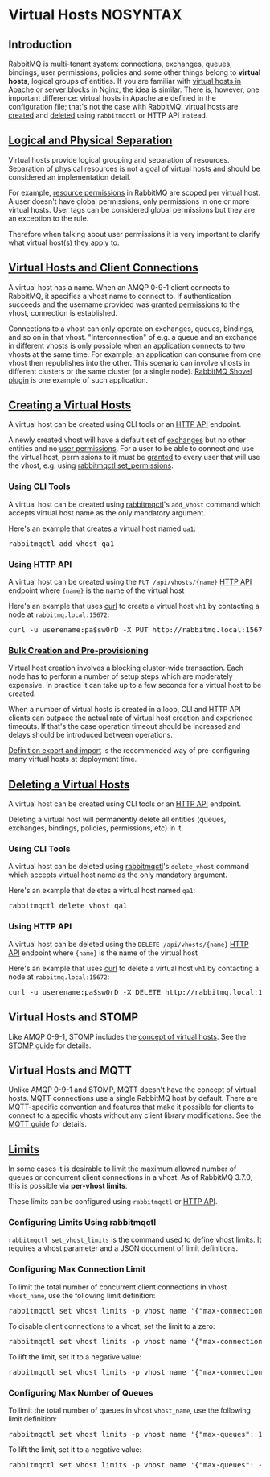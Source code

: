 <!--
Copyright (c) 2007-2020 VMware, Inc. or its affiliates.

All rights reserved. This program and the accompanying materials
are made available under the terms of the under the Apache License,
Version 2.0 (the "License”); you may not use this file except in compliance
with the License. You may obtain a copy of the License at

https://www.apache.org/licenses/LICENSE-2.0

Unless required by applicable law or agreed to in writing, software
distributed under the License is distributed on an "AS IS" BASIS,
WITHOUT WARRANTIES OR CONDITIONS OF ANY KIND, either express or implied.
See the License for the specific language governing permissions and
limitations under the License.
-->

# Virtual Hosts NOSYNTAX

## Introduction

RabbitMQ is multi-tenant system: connections, exchanges, queues, bindings, user permissions,
policies and some other things belong to **virtual hosts**, logical groups of
entities. If you are familiar with [virtual hosts in Apache](https://httpd.apache.org/docs/2.4/vhosts/)
or [server blocks in Nginx](https://www.nginx.com/resources/wiki/start/topics/examples/server_blocks/), the idea is similar.
There is, however, one important difference: virtual hosts in Apache are defined
in the configuration file; that's not the case with RabbitMQ: virtual hosts are
[created](#creating) and [deleted](#deleting) using `rabbitmqctl` or HTTP API instead.

## <a id="logical-separation" class="anchor" href="#logical-separation">Logical and Physical Separation</a>

Virtual hosts provide logical grouping and separation of
resources. Separation of physical resources is not a goal of virtual
hosts and should be considered an implementation detail.

For example, [resource permissions](/access-control.html) in RabbitMQ are
scoped per virtual host. A user doesn't have global permissions, only
permissions in one or more virtual hosts. User tags can be considered
global permissions but they are an exception to the rule.

Therefore when talking about user permissions it is very important
to clarify what virtual host(s) they apply to.

## <a id="client-connections" class="anchor" href="#client-connections">Virtual Hosts and Client Connections</a>

A virtual host has a name. When an AMQP 0-9-1 client connects to
RabbitMQ, it specifies a vhost name to connect to. If authentication
succeeds and the username provided was [granted permissions](/access-control.html) to the
vhost, connection is established.

Connections to a vhost can only operate on exchanges, queues, bindings, and so on in
that vhost. "Interconnection" of e.g. a queue and an exchange in different vhosts is only possible
when an application connects to two vhosts at the same time. For example, an
application can consume from one vhost then republishes into the other. This scenario
can involve vhosts in different clusters or the same cluster (or a single node).
[RabbitMQ Shovel plugin](/shovel.html) is one example of such application.


## <a id="creating" class="anchor" href="#creating">Creating a Virtual Hosts</a>

A virtual host can be created using CLI tools or an [HTTP API](/management.html) endpoint.

A newly created vhost will have a default set of [exchanges](/tutorials/amqp-concepts.html)
but no other entities and no [user permissions](/access-control.html). For a user to be able to connect
and use the virtual host, permissions to it must be [granted]() to every user that will use the vhost,
e.g. using [rabbitmqctl set_permissions](/rabbitmqctl.8.html#set_permissions).

### Using CLI Tools

A virtual host can be created using [rabbitmqctl](/cli.html)'s `add_vhost` command
which accepts virtual host name as the only mandatory argument.

Here's an example that creates a virtual host named `qa1`:

<pre class="lang-bash">
rabbitmqctl add_vhost qa1
</pre>

### Using HTTP API

A virtual host can be created using the `PUT /api/vhosts/{name}` [HTTP API](/management.html) endpoint
where `{name}` is the name of the virtual host

Here's an example that uses [curl](https://curl.haxx.se/) to create a virtual host `vh1` by contacting
a node at `rabbitmq.local:15672`:

<pre class="lang-bash">
curl -u userename:pa$sw0rD -X PUT http://rabbitmq.local:15672/api/vhosts/vh1
</pre>


### <a id="preprovisioning" class="anchor" href="#preprovisioning">Bulk Creation and Pre-provisioning</a>

Virtual host creation involves a blocking cluster-wide transaction. Each node has to perform
a number of setup steps which are moderately expensive. In practice it can take up to a few seconds
for a virtual host to be created.

When a number of virtual hosts is created in a loop, CLI and HTTP API clients can outpace the actual
rate of virtual host creation and experience timeouts. If that's the case operation timeout should be increased
and delays should be introduced between operations.

[Definition export and import](/definitions.html) is the recommended
way of pre-configuring many virtual hosts at deployment time.


## <a id="deleting" class="anchor" href="#deleting">Deleting a Virtual Hosts</a>

A virtual host can be created using CLI tools or an [HTTP API](/management.html) endpoint.

Deleting a virtual host will permanently delete all entities (queues, exchanges, bindings, policies, permissions, etc) in it.

### Using CLI Tools

A virtual host can be deleted using [rabbitmqctl](/cli.html)'s `delete_vhost` command
which accepts virtual host name as the only mandatory argument.

Here's an example that deletes a virtual host named `qa1`:

<pre class="lang-bash">
rabbitmqctl delete_vhost qa1
</pre>

### Using HTTP API

A virtual host can be deleted using the `DELETE /api/vhosts/{name}` [HTTP API](/management.html) endpoint
where `{name}` is the name of the virtual host

Here's an example that uses [curl](https://curl.haxx.se/) to delete a virtual host `vh1` by contacting
a node at `rabbitmq.local:15672`:

<pre class="lang-bash">
curl -u userename:pa$sw0rD -X DELETE http://rabbitmq.local:15672/api/vhosts/vh1
</pre>


## Virtual Hosts and STOMP

Like AMQP 0-9-1, STOMP includes the [concept of virtual hosts](https://stomp.github.io/stomp-specification-1.2.html#CONNECT_or_STOMP_Frame). See
the [STOMP guide](/stomp.html) for details.


## Virtual Hosts and MQTT

Unlike AMQP 0-9-1 and STOMP, MQTT doesn't have the concept of virtual
hosts. MQTT connections use a single RabbitMQ host by default. There
are MQTT-specific convention and features that make it possible for
clients to connect to a specific vhosts without any client library
modifications. See the [MQTT guide](/mqtt.html) for details.


## <a id="limits" class="anchor" href="#limits">Limits</a>

In some cases it is desirable to limit the maximum allowed number of queues
or concurrent client connections in a vhost. As of RabbitMQ 3.7.0,
this is possible via **per-vhost limits**.

These limits can be configured using `rabbitmqctl` or [HTTP API](/management.html).

### Configuring Limits Using rabbitmqctl

`rabbitmqctl set_vhost_limits` is the command used to define vhost limits.
It requires a vhost parameter and a JSON document of limit definitions.

### Configuring Max Connection Limit

To limit the total number of concurrent client connections in vhost
`vhost_name`, use the following limit definition:

<pre class="lang-bash">
rabbitmqctl set_vhost_limits -p vhost_name '{"max-connections": 256}'
</pre>

To disable client connections to a vhost, set the limit to a zero:

<pre class="lang-bash">
rabbitmqctl set_vhost_limits -p vhost_name '{"max-connections": 0}'
</pre>

To lift the limit, set it to a negative value:

<pre class="lang-bash">
rabbitmqctl set_vhost_limits -p vhost_name '{"max-connections": -1}'
</pre>

### Configuring Max Number of Queues

To limit the total number of queues in vhost
`vhost_name`, use the following limit definition:

<pre class="lang-bash">
rabbitmqctl set_vhost_limits -p vhost_name '{"max-queues": 1024}'
</pre>

To lift the limit, set it to a negative value:

<pre class="lang-bash">
rabbitmqctl set_vhost_limits -p vhost_name '{"max-queues": -1}'
</pre>
